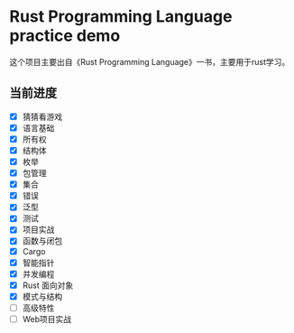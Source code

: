 # Rust Programming Language practice demo

这个项目主要出自《Rust Programming Language》一书，主要用于rust学习。

## 当前进度

- [x] 猜猜看游戏
- [x] 语言基础
- [x] 所有权
- [x] 结构体
- [x] 枚举
- [x] 包管理
- [x] 集合
- [x] 错误
- [x] 泛型
- [x] 测试
- [x] 项目实战
- [x] 函数与闭包
- [x] Cargo
- [x] 智能指针
- [x] 并发编程
- [x] Rust 面向对象
- [x] 模式与结构
- [ ] 高级特性
- [ ] Web项目实战
